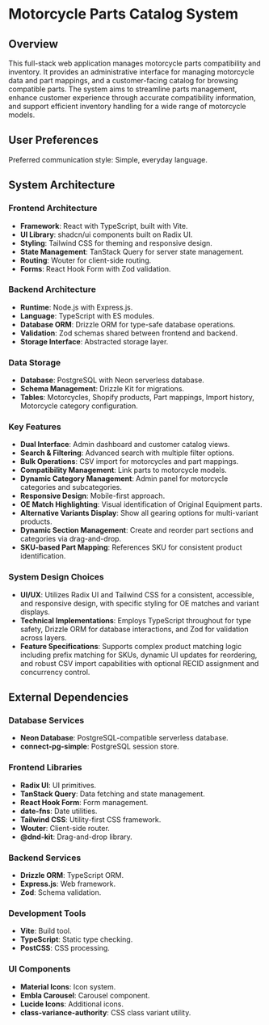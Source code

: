 # Motorcycle Parts Catalog System

## Overview
This full-stack web application manages motorcycle parts compatibility and inventory. It provides an administrative interface for managing motorcycle data and part mappings, and a customer-facing catalog for browsing compatible parts. The system aims to streamline parts management, enhance customer experience through accurate compatibility information, and support efficient inventory handling for a wide range of motorcycle models.

## User Preferences
Preferred communication style: Simple, everyday language.

## System Architecture

### Frontend Architecture
- **Framework**: React with TypeScript, built with Vite.
- **UI Library**: shadcn/ui components built on Radix UI.
- **Styling**: Tailwind CSS for theming and responsive design.
- **State Management**: TanStack Query for server state management.
- **Routing**: Wouter for client-side routing.
- **Forms**: React Hook Form with Zod validation.

### Backend Architecture
- **Runtime**: Node.js with Express.js.
- **Language**: TypeScript with ES modules.
- **Database ORM**: Drizzle ORM for type-safe database operations.
- **Validation**: Zod schemas shared between frontend and backend.
- **Storage Interface**: Abstracted storage layer.

### Data Storage
- **Database**: PostgreSQL with Neon serverless database.
- **Schema Management**: Drizzle Kit for migrations.
- **Tables**: Motorcycles, Shopify products, Part mappings, Import history, Motorcycle category configuration.

### Key Features
- **Dual Interface**: Admin dashboard and customer catalog views.
- **Search & Filtering**: Advanced search with multiple filter options.
- **Bulk Operations**: CSV import for motorcycles and part mappings.
- **Compatibility Management**: Link parts to motorcycle models.
- **Dynamic Category Management**: Admin panel for motorcycle categories and subcategories.
- **Responsive Design**: Mobile-first approach.
- **OE Match Highlighting**: Visual identification of Original Equipment parts.
- **Alternative Variants Display**: Show all gearing options for multi-variant products.
- **Dynamic Section Management**: Create and reorder part sections and categories via drag-and-drop.
- **SKU-based Part Mapping**: References SKU for consistent product identification.

### System Design Choices
- **UI/UX**: Utilizes Radix UI and Tailwind CSS for a consistent, accessible, and responsive design, with specific styling for OE matches and variant displays.
- **Technical Implementations**: Employs TypeScript throughout for type safety, Drizzle ORM for database interactions, and Zod for validation across layers.
- **Feature Specifications**: Supports complex product matching logic including prefix matching for SKUs, dynamic UI updates for reordering, and robust CSV import capabilities with optional RECID assignment and concurrency control.

## External Dependencies

### Database Services
- **Neon Database**: PostgreSQL-compatible serverless database.
- **connect-pg-simple**: PostgreSQL session store.

### Frontend Libraries
- **Radix UI**: UI primitives.
- **TanStack Query**: Data fetching and state management.
- **React Hook Form**: Form management.
- **date-fns**: Date utilities.
- **Tailwind CSS**: Utility-first CSS framework.
- **Wouter**: Client-side router.
- **@dnd-kit**: Drag-and-drop library.

### Backend Services
- **Drizzle ORM**: TypeScript ORM.
- **Express.js**: Web framework.
- **Zod**: Schema validation.

### Development Tools
- **Vite**: Build tool.
- **TypeScript**: Static type checking.
- **PostCSS**: CSS processing.

### UI Components
- **Material Icons**: Icon system.
- **Embla Carousel**: Carousel component.
- **Lucide Icons**: Additional icons.
- **class-variance-authority**: CSS class variant utility.
